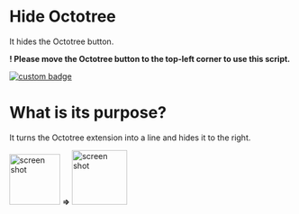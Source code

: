 # Hide Octotree
It hides the Octotree button.

**! Please move the Octotree button to the top-left corner to use this script.**

[
![custom badge](https://img.shields.io/badge/Install%20Script-gray.svg?&logo=tampermonkey&logoColor=000)
](https://greasyfork.org/tr/scripts/477476-hide-octotree)

# What is its purpose?
It turns the Octotree extension into a line and hides it to the right.

<img src="https://greasyfork.s3.us-east-2.amazonaws.com/yw7hiixuwq4fe2sbppagj7kwx2qd" alt="screen shot" width="90px" /> **=>** <img src="https://greasyfork.org/rails/active_storage/representations/redirect/eyJfcmFpbHMiOnsibWVzc2FnZSI6IkJBaHBBNUxaQVE9PSIsImV4cCI6bnVsbCwicHVyIjoiYmxvYl9pZCJ9fQ==--7728ed1c17c6be878bf4da6d91ab4b8b9b0a645f/eyJfcmFpbHMiOnsibWVzc2FnZSI6IkJBaDdCem9MWm05eWJXRjBTU0lJY0c1bkJqb0dSVlE2RkhKbGMybDZaVjkwYjE5c2FXMXBkRnNIYVFISWFRSEkiLCJleHAiOm51bGwsInB1ciI6InZhcmlhdGlvbiJ9fQ==--e4f27e4605e5535222e2c2f9dcbe36f4bd1deb29/ss2.png?locale=tr" alt="screen shot" width="97.3px" />

